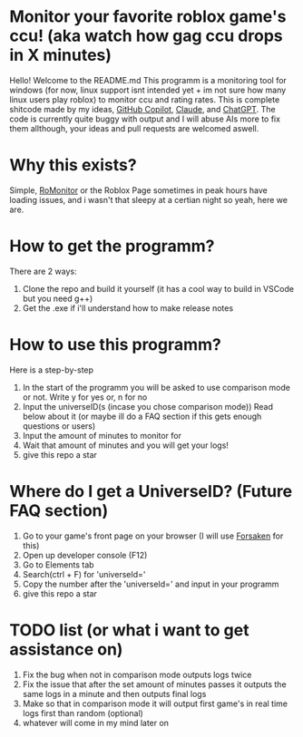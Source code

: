 # Monitor your favorite roblox game's ccu! (aka watch how gag ccu drops in X minutes)
Hello! Welcome to the README.md 
This programm is a monitoring tool for windows (for now, linux support isnt intended yet + im not sure how many linux users play roblox) to monitor ccu and rating rates.
This is complete shitcode made by my ideas, [GitHub Copilot](https://github.com/features/copilot), [Claude](https://claude.ai/), and [ChatGPT](https://chatgpt.com/). 
The code is currently quite buggy with output and I will abuse AIs more to fix them allthough, your ideas and pull requests are welcomed aswell.

# Why this exists?
Simple, [RoMonitor](https://romonitorstats.com/) or the Roblox Page sometimes in peak hours have loading issues,
and i wasn't that sleepy at a certian night so yeah, here we are.

# How to get the programm?
There are 2 ways:
1. Clone the repo and build it yourself (it has a cool way to build in VSCode but you need g++)
2. Get the .exe if i'll understand how to make release notes

# How to use this programm?
Here is a step-by-step
1. In the start of the programm you will be asked to use comparison mode or not. Write y for yes or, n for no
2. Input the universeID(s (incase you chose comparison mode)) Read below about it (or maybe ill do a FAQ section if this gets enough questions or users)
3. Input the amount of minutes to monitor for
4. Wait that amount of minutes and you will get your logs! 
5. give this repo a star

# Where do I get a UniverseID? (Future FAQ section)
1. Go to your game's front page on your browser (I will use [Forsaken](https://www.roblox.com/games/18687417158/Slasher-Forsaken) for this)
2. Open up developer console (F12)
3. Go to Elements tab
4. Search(ctrl + F) for 'universeId=' 
5. Copy the number after the 'universeId=' and input in your programm
6. give this repo a star

# TODO list (or what i want to get assistance on)
1. Fix the bug when not in comparison mode outputs logs twice
2. Fix the issue that after the set amount of minutes passes it outputs the same logs in a minute and then outputs final logs
3. Make so that in comparison mode it will output first game's in real time logs first than random (optional)
4. whatever will come in my mind later on